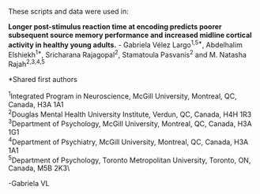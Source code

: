 These scripts and data were used in:

**Longer post-stimulus reaction time at encoding predicts poorer subsequent source memory performance and increased midline cortical activity in healthy young adults.** - Gabriela Vélez Largo<sup>1,5*</sup>, Abdelhalim Elshiekh<sup>1*</sup>, Sricharana Rajagopal<sup>2</sup>, Stamatoula Pasvanis<sup>2</sup> and M. Natasha Rajah<sup>2,3,4,5</sup>

*Shared first authors

<sup>1</sup>Integrated Program in Neuroscience, McGill University, Montreal, QC, Canada, H3A 1A1\
<sup>2</sup>Douglas Mental Health University Institute, Verdun, QC, Canada, H4H 1R3\
<sup>3</sup>Department of Psychology, McGill University, Montreal, QC, Canada, H3A 1G1\
<sup>4</sup>Department of Psychiatry, McGill University, Montreal, QC, Canada, H3A 1A1\
<sup>5</sup>Department of Psychology, Toronto Metropolitan University, Toronto, ON, Canada, M5B 2K3\

-Gabriela VL
